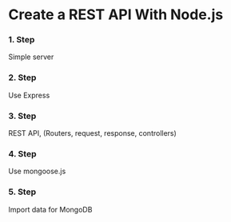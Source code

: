 # Create a REST API With Node.js

### 1. Step
Simple server
### 2. Step
Use Express
### 3. Step
REST API, (Routers, request, response, controllers)
### 4. Step
Use mongoose.js
### 5. Step
Import data for MongoDB

